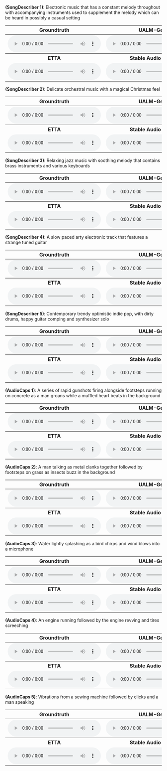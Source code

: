 **(SongDescriber 1)**: Electronic music that has a constant melody throughout with accompanying instruments used to supplement the melody which can be heard in possibly a casual setting
<table>
  <thead>
    <tr>
      <th align="center">Groundtruth</th>
      <th align="center">UALM-Gen</th>
      <th align="center">UALM</th>
    </tr>
  </thead>
  <tbody>
    <tr>
      <td>
        <audio controls>
          <source src="/UALM/audio/naive_music_gt_1.wav" type="audio/wav">
        </audio>
      </td>
      <td>
        <audio controls>
          <source src="audio/naive_music_ualmgen_1.wav" type="audio/wav">
        </audio>
      </td>
      <td>
        <audio controls>
          <source src="audio/naive_music_ualm_1.wav" type="audio/wav">
        </audio>
      </td>
    </tr>
    <tr>
      <th align="center">ETTA</th>
      <th align="center">Stable Audio Open</th>
      <th align="center">MusicGen</th>
    </tr>
    <tr>
      <td>
        <audio controls>
          <source src="audio/naive_music_etta_1.wav" type="audio/wav">
        </audio>
      </td>
      <td>
        <audio controls>
          <source src="audio/naive_music_sao_1.wav" type="audio/wav">
        </audio>
      </td>
      <td>
        <audio controls>
          <source src="audio/naive_music_musicgen_1.wav" type="audio/wav">
        </audio>
      </td>
    </tr>
  </tbody>
</table>


**(SongDescriber 2)**: Delicate orchestral music with a magical Christmas feel
<table>
  <thead>
    <tr>
      <th align="center">Groundtruth</th>
      <th align="center">UALM-Gen</th>
      <th align="center">UALM</th>
    </tr>
  </thead>
  <tbody>
    <tr>
      <td>
        <audio controls>
          <source src="audio/naive_music_gt_3.wav" type="audio/wav">
        </audio>
      </td>
      <td>
        <audio controls>
          <source src="audio/naive_music_ualmgen_3.wav" type="audio/wav">
        </audio>
      </td>
      <td>
        <audio controls>
          <source src="audio/naive_music_ualm_3.wav" type="audio/wav">
        </audio>
      </td>
    </tr>
    <tr>
      <th align="center">ETTA</th>
      <th align="center">Stable Audio Open</th>
      <th align="center">MusicGen</th>
    </tr>
    <tr>
      <td>
        <audio controls>
          <source src="audio/naive_music_etta_3.wav" type="audio/wav">
        </audio>
      </td>
      <td>
        <audio controls>
          <source src="audio/naive_music_sao_3.wav" type="audio/wav">
        </audio>
      </td>
      <td>
        <audio controls>
          <source src="audio/naive_music_musicgen_3.wav" type="audio/wav">
        </audio>
      </td>
    </tr>
  </tbody>
</table>

**(SongDescriber 3)**: Relaxing jazz music with soothing melody that contains brass instruments and various keyboards
<table>
  <thead>
    <tr>
      <th align="center">Groundtruth</th>
      <th align="center">UALM-Gen</th>
      <th align="center">UALM</th>
    </tr>
  </thead>
  <tbody>
    <tr>
      <td>
        <audio controls>
          <source src="audio/naive_music_gt_7.wav" type="audio/wav">
        </audio>
      </td>
      <td>
        <audio controls>
          <source src="audio/naive_music_ualmgen_7.wav" type="audio/wav">
        </audio>
      </td>
      <td>
        <audio controls>
          <source src="audio/naive_music_ualm_7.wav" type="audio/wav">
        </audio>
      </td>
    </tr>
    <tr>
      <th align="center">ETTA</th>
      <th align="center">Stable Audio Open</th>
      <th align="center">MusicGen</th>
    </tr>
    <tr>
      <td>
        <audio controls>
          <source src="audio/naive_music_etta_7.wav" type="audio/wav">
        </audio>
      </td>
      <td>
        <audio controls>
          <source src="audio/naive_music_sao_7.wav" type="audio/wav">
        </audio>
      </td>
      <td>
        <audio controls>
          <source src="audio/naive_music_musicgen_7.wav" type="audio/wav">
        </audio>
      </td>
    </tr>
  </tbody>
</table>

**(SongDescriber 4)**: A slow paced arty electronic track that features a strange tuned guitar
<table>
  <thead>
    <tr>
      <th align="center">Groundtruth</th>
      <th align="center">UALM-Gen</th>
      <th align="center">UALM</th>
    </tr>
  </thead>
  <tbody>
    <tr>
      <td>
        <audio controls>
          <source src="audio/naive_music_gt_36.wav" type="audio/wav">
        </audio>
      </td>
      <td>
        <audio controls>
          <source src="audio/naive_music_ualmgen_36.wav" type="audio/wav">
        </audio>
      </td>
      <td>
        <audio controls>
          <source src="audio/naive_music_ualm_36.wav" type="audio/wav">
        </audio>
      </td>
    </tr>
    <tr>
      <th align="center">ETTA</th>
      <th align="center">Stable Audio Open</th>
      <th align="center">MusicGen</th>
    </tr>
    <tr>
      <td>
        <audio controls>
          <source src="audio/naive_music_etta_36.wav" type="audio/wav">
        </audio>
      </td>
      <td>
        <audio controls>
          <source src="audio/naive_music_sao_36.wav" type="audio/wav">
        </audio>
      </td>
      <td>
        <audio controls>
          <source src="audio/naive_music_musicgen_36.wav" type="audio/wav">
        </audio>
      </td>
    </tr>
  </tbody>
</table>

**(SongDescriber 5)**: Contemporary trendy optimistic indie pop, with dirty drums, happy guitar comping and synthesizer solo
<table>
  <thead>
    <tr>
      <th align="center">Groundtruth</th>
      <th align="center">UALM-Gen</th>
      <th align="center">UALM</th>
    </tr>
  </thead>
  <tbody>
    <tr>
      <td>
        <audio controls>
          <source src="audio/naive_music_gt_48.wav" type="audio/wav">
        </audio>
      </td>
      <td>
        <audio controls>
          <source src="audio/naive_music_ualmgen_48.wav" type="audio/wav">
        </audio>
      </td>
      <td>
        <audio controls>
          <source src="audio/naive_music_ualm_48.wav" type="audio/wav">
        </audio>
      </td>
    </tr>
    <tr>
      <th align="center">ETTA</th>
      <th align="center">Stable Audio Open</th>
      <th align="center">MusicGen</th>
    </tr>
    <tr>
      <td>
        <audio controls>
          <source src="audio/naive_music_etta_48.wav" type="audio/wav">
        </audio>
      </td>
      <td>
        <audio controls>
          <source src="audio/naive_music_sao_48.wav" type="audio/wav">
        </audio>
      </td>
      <td>
        <audio controls>
          <source src="audio/naive_music_musicgen_48.wav" type="audio/wav">
        </audio>
      </td>
    </tr>
  </tbody>
</table>

**(AudioCaps 1)**: A series of rapid gunshots firing alongside footsteps running on concrete as a man groans while a muffled heart beats in the background
<table>
  <thead>
    <tr>
      <th align="center">Groundtruth</th>
      <th align="center">UALM-Gen</th>
      <th align="center">UALM</th>
    </tr>
  </thead>
  <tbody>
    <tr>
      <td>
        <audio controls>
          <source src="audio/naive_audio_gt_9.wav" type="audio/wav">
        </audio>
      </td>
      <td>
        <audio controls>
          <source src="audio/naive_audio_ualmgen_9.wav" type="audio/wav">
        </audio>
      </td>
      <td>
        <audio controls>
          <source src="audio/naive_audio_ualm_9.wav" type="audio/wav">
        </audio>
      </td>
    </tr>
    <tr>
      <th align="center">ETTA</th>
      <th align="center">Stable Audio Open</th>
      <th align="center">MusicGen</th>
    </tr>
    <tr>
      <td>
        <audio controls>
          <source src="audio/naive_audio_etta_9.wav" type="audio/wav">
        </audio>
      </td>
      <td>
        <audio controls>
          <source src="audio/naive_audio_sao_9.wav" type="audio/wav">
        </audio>
      </td>
      <td>
        <audio controls>
          <source src="audio/naive_audio_musicgen_9.wav" type="audio/wav">
        </audio>
      </td>
    </tr>
  </tbody>
</table>

**(AudioCaps 2)**: A man talking as metal clanks together followed by footsteps on grass as insects buzz in the background
<table>
  <thead>
    <tr>
      <th align="center">Groundtruth</th>
      <th align="center">UALM-Gen</th>
      <th align="center">UALM</th>
    </tr>
  </thead>
  <tbody>
    <tr>
      <td>
        <audio controls>
          <source src="audio/naive_audio_gt_22.wav" type="audio/wav">
        </audio>
      </td>
      <td>
        <audio controls>
          <source src="audio/naive_audio_ualmgen_22.wav" type="audio/wav">
        </audio>
      </td>
      <td>
        <audio controls>
          <source src="audio/naive_audio_ualm_22.wav" type="audio/wav">
        </audio>
      </td>
    </tr>
    <tr>
      <th align="center">ETTA</th>
      <th align="center">Stable Audio Open</th>
      <th align="center">MusicGen</th>
    </tr>
    <tr>
      <td>
        <audio controls>
          <source src="audio/naive_audio_etta_22.wav" type="audio/wav">
        </audio>
      </td>
      <td>
        <audio controls>
          <source src="audio/naive_audio_sao_22.wav" type="audio/wav">
        </audio>
      </td>
      <td>
        <audio controls>
          <source src="audio/naive_audio_musicgen_22.wav" type="audio/wav">
        </audio>
      </td>
    </tr>
  </tbody>
</table>

**(AudioCaps 3)**: Water lightly splashing as a bird chirps and wind blows into a microphone
<table>
  <thead>
    <tr>
      <th align="center">Groundtruth</th>
      <th align="center">UALM-Gen</th>
      <th align="center">UALM</th>
    </tr>
  </thead>
  <tbody>
    <tr>
      <td>
        <audio controls>
          <source src="audio/naive_audio_gt_24.wav" type="audio/wav">
        </audio>
      </td>
      <td>
        <audio controls>
          <source src="audio/naive_audio_ualmgen_24.wav" type="audio/wav">
        </audio>
      </td>
      <td>
        <audio controls>
          <source src="audio/naive_audio_ualm_24.wav" type="audio/wav">
        </audio>
      </td>
    </tr>
    <tr>
      <th align="center">ETTA</th>
      <th align="center">Stable Audio Open</th>
      <th align="center">MusicGen</th>
    </tr>
    <tr>
      <td>
        <audio controls>
          <source src="audio/naive_audio_etta_24.wav" type="audio/wav">
        </audio>
      </td>
      <td>
        <audio controls>
          <source src="audio/naive_audio_sao_24.wav" type="audio/wav">
        </audio>
      </td>
      <td>
        <audio controls>
          <source src="audio/naive_audio_musicgen_24.wav" type="audio/wav">
        </audio>
      </td>
    </tr>
  </tbody>
</table>

**(AudioCaps 4)**: An engine running followed by the engine revving and tires screeching
<table>
  <thead>
    <tr>
      <th align="center">Groundtruth</th>
      <th align="center">UALM-Gen</th>
      <th align="center">UALM</th>
    </tr>
  </thead>
  <tbody>
    <tr>
      <td>
        <audio controls>
          <source src="audio/naive_audio_gt_50.wav" type="audio/wav">
        </audio>
      </td>
      <td>
        <audio controls>
          <source src="audio/naive_audio_ualmgen_50.wav" type="audio/wav">
        </audio>
      </td>
      <td>
        <audio controls>
          <source src="audio/naive_audio_ualm_50.wav" type="audio/wav">
        </audio>
      </td>
    </tr>
    <tr>
      <th align="center">ETTA</th>
      <th align="center">Stable Audio Open</th>
      <th align="center">MusicGen</th>
    </tr>
    <tr>
      <td>
        <audio controls>
          <source src="audio/naive_audio_etta_50.wav" type="audio/wav">
        </audio>
      </td>
      <td>
        <audio controls>
          <source src="audio/naive_audio_sao_50.wav" type="audio/wav">
        </audio>
      </td>
      <td>
        <audio controls>
          <source src="audio/naive_audio_musicgen_50.wav" type="audio/wav">
        </audio>
      </td>
    </tr>
  </tbody>
</table>

**(AudioCaps 5)**: Vibrations from a sewing machine followed by clicks and a man speaking
<table>
  <thead>
    <tr>
      <th align="center">Groundtruth</th>
      <th align="center">UALM-Gen</th>
      <th align="center">UALM</th>
    </tr>
  </thead>
  <tbody>
    <tr>
      <td>
        <audio controls>
          <source src="audio/naive_audio_gt_39.wav" type="audio/wav">
        </audio>
      </td>
      <td>
        <audio controls>
          <source src="audio/naive_audio_ualmgen_39.wav" type="audio/wav">
        </audio>
      </td>
      <td>
        <audio controls>
          <source src="audio/naive_audio_ualm_39.wav" type="audio/wav">
        </audio>
      </td>
    </tr>
    <tr>
      <th align="center">ETTA</th>
      <th align="center">Stable Audio Open</th>
      <th align="center">MusicGen</th>
    </tr>
    <tr>
      <td>
        <audio controls>
          <source src="audio/naive_audio_etta_39.wav" type="audio/wav">
        </audio>
      </td>
      <td>
        <audio controls>
          <source src="audio/naive_audio_sao_39.wav" type="audio/wav">
        </audio>
      </td>
      <td>
        <audio controls>
          <source src="audio/naive_audio_musicgen_39.wav" type="audio/wav">
        </audio>
      </td>
    </tr>
  </tbody>
</table>
